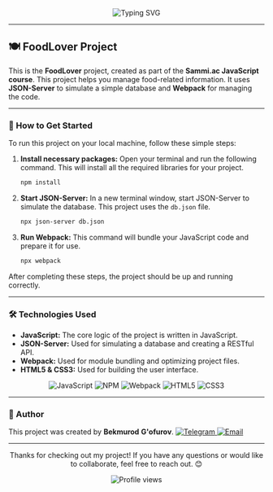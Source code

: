 <div align="center">
  <img src="https://readme-typing-svg.herokuapp.com?font=Fira+Code&weight=700&size=35&duration=3000&pause=1000&color=2C68F6&background=2E22FF00&center=true&vCenter=true&multiline=false&width=700&height=150&lines=Hello+there!+%F0%9F%91%8B;Welcome+to+my+project!+%F0%9F%8C%9F;Let's+explore+it+together+%F0%9F%91%8D" alt="Typing SVG" />
</div>

---

## 🍽️ FoodLover Project

This is the **FoodLover** project, created as part of the **Sammi.ac JavaScript course**. This project helps you manage food-related information. It uses **JSON-Server** to simulate a simple database and **Webpack** for managing the code.

---

### 🚀 How to Get Started

To run this project on your local machine, follow these simple steps:

1.  **Install necessary packages:**
    Open your terminal and run the following command. This will install all the required libraries for your project.
    ```bash
    npm install
    ```

2.  **Start JSON-Server:**
    In a new terminal window, start JSON-Server to simulate the database. This project uses the `db.json` file.
    ```bash
    npx json-server db.json
    ```

3.  **Run Webpack:**
    This command will bundle your JavaScript code and prepare it for use.
    ```bash
    npx webpack
    ```

After completing these steps, the project should be up and running correctly.

---

### 🛠️ Technologies Used

* **JavaScript:** The core logic of the project is written in JavaScript.
* **JSON-Server:** Used for simulating a database and creating a RESTful API.
* **Webpack:** Used for module bundling and optimizing project files.
* **HTML5 & CSS3:** Used for building the user interface.

<div align="center">
  <img src="https://img.shields.io/badge/JavaScript-F7DF1E?style=for-the-badge&logo=javascript&logoColor=black" alt="JavaScript" />
  <img src="https://img.shields.io/badge/npm-CB3837?style=for-the-badge&logo=npm&logoColor=white" alt="NPM" />
  <img src="https://img.shields.io/badge/Webpack-8DD6F9?style=for-the-badge&logo=webpack&logoColor=black" alt="Webpack" />
  <img src="https://img.shields.io/badge/HTML5-E34F26?style=for-the-badge&logo=html5&logoColor=white" alt="HTML5" />
  <img src="https://img.shields.io/badge/CSS3-1572B6?style=for-the-badge&logo=css3&logoColor=white" alt="CSS3" />
</div>

---

### 🤝 Author

This project was created by **Bekmurod** **G'ofurov**.
<a href="https://t.me/B_G_dev">
  <img src="https://img.shields.io/badge/Telegram-26A5E4?style=for-the-badge&logo=telegram&logoColor=white" alt="Telegram" />
</a>
<a href="mailto:bekmurodgofurov0000@gmail.com">
  <img src="https://img.shields.io/badge/Email-D14836?style=for-the-badge&logo=gmail&logoColor=white" alt="Email" />
</a>

---

<div align="center">
  <p>Thanks for checking out my project! If you have any questions or would like to collaborate, feel free to reach out. 😊</p>
  <img src="https://komarev.com/ghpvc/?username=BekmurodGofurov&color=2C68F6" alt="Profile views" />
</div>
